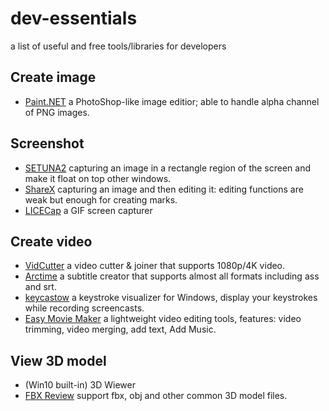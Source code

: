 dev-essentials
==============

a list of useful and free tools/libraries for developers

## Create image

* [Paint.NET](https://www.getpaint.net/index.html) a PhotoShop-like image editior; able to handle alpha channel of PNG images.

## Screenshot

* [SETUNA2](https://github.com/tylearymf/SETUNA2) capturing an image in a rectangle region of the screen and make it float on top other windows.
* [ShareX](https://getsharex.com/) capturing an image and then editing it: editing functions are weak but enough for creating marks.
* [LICECap](https://www.cockos.com/licecap/) a GIF screen capturer

## Create video

* [VidCutter](https://github.com/ozmartian/vidcutter) a video cutter & joiner that supports 1080p/4K video.
* [Arctime](http://arctime.cn/zh/index.html) a subtitle creator that supports almost all formats including ass and srt.
* [keycastow](https://github.com/brookhong/KeyCastOW) a keystroke visualizer for Windows, display your keystrokes while recording screencasts.
* [Easy Movie Maker](https://www.microsoft.com/en-us/p/easy-movie-maker/9nblggh626qk) a lightweight video editing tools, features: video trimming, video merging, add text, Add Music.

## View 3D model

* (Win10 built-in) 3D Wiewer
* [FBX Review](https://www.autodesk.com/products/fbx/fbx-review) support fbx, obj and other common 3D model files.
